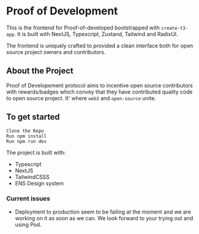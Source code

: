 # Proof of Development
This is the frontend for Proof-of-developed bootstrapped with `create-t3-app`.
It is built with NextJS, Typescript, Zustand, Tailwind and RadixUI.

The frontend is uniquely crafted to provided a clean interface both for open source project owners and contributors.

## About the Project
Proof of Developement protocol aims to incentive open source contributors with rewards/badges which convey that they have contributed quality code to open source project. It' where `web3` and `open-source` unite.

## To get started
```
Clone the Repo
Run npm install
Run npm run dev
```

The project is built with:
* Typescript
* NextJS
* TailwindCSSS
* ENS Design system

### Current issues
* Deployment to production seem to be failing at the moment and we are working on it as soon as we can. We look forward to your trying out and using Pod.
